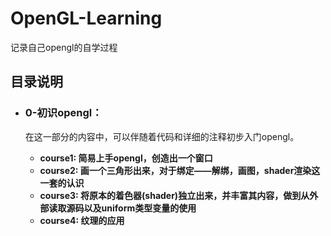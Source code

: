# OpenGL-Learning

 记录自己opengl的自学过程



## 目录说明


- ### 0-初识opengl：
  在这一部分的内容中，可以伴随着代码和详细的注释初步入门opengl。
    
    - **course1: 简易上手opengl，创造出一个窗口**
    - **course2: 画一个三角形出来，对于绑定——解绑，画图，shader渲染这一套的认识**
    - **course3: 将原本的着色器(shader)独立出来，并丰富其内容，做到从外部读取源码以及uniform类型变量的使用**
    - **course4: 纹理的应用**